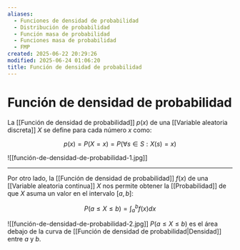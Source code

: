 ```yaml
---
aliases:
  - Funciones de densidad de probabilidad
  - Distribución de probabilidad
  - Función masa de probabilidad
  - Funciones masa de probabilidad
  - FMP
created: 2025-06-22 20:29:26
modified: 2025-06-24 01:06:20
title: Función de densidad de probabilidad
---
```


# Función de densidad de probabilidad

La [[Función de densidad de probabilidad]] $p \left( x \right)$ de una [[Variable aleatoria discreta]] $X$ se define para cada número $x$ como:

$$
p \left( x \right) = P \left( X = x \right) = P \left( \forall s \in S: X \left( s \right) = x \right)
$$

![[función-de-densidad-de-probabilidad-1.jpg]]

---

Por otro lado, la [[Función de densidad de probabilidad]] $f \left( x \right)$ de una [[Variable aleatoria continua]] $X$ nos permite obtener la [[Probabilidad]] de que $X$ asuma un valor en el intervalo $\left[ a, b \right]$:

$$
P \left( a \leq X \leq b \right) = \int_a^b f \left( x \right) dx
$$

![[función-de-densidad-de-probabilidad-2.jpg]] $P \left( a \leq X \leq b \right)$ es el área debajo de la curva de [[Función de densidad de probabilidad|Densidad]] entre $a$ y $b$.

